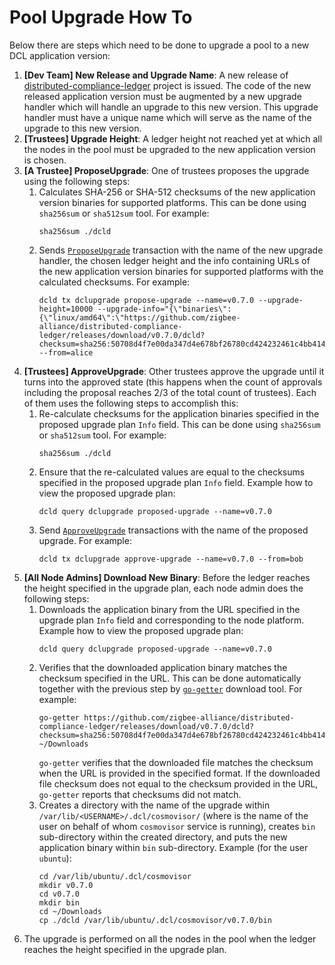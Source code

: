# Pool Upgrade How To

Below there are steps which need to be done to upgrade a pool to a new DCL
application version:

1. **[Dev Team] New Release and Upgrade Name**: A new release of
   [distributed-compliance-ledger](https://github.com/zigbee-alliance/distributed-compliance-ledger)
   project is issued. The code of the new released application version must be
   augmented by a new upgrade handler which will handle an upgrade to this new
   version. This upgrade handler must have a unique name which will serve as the
   name of the upgrade to this new version.
2. **[Trustees] Upgrade Height**: A ledger height not reached yet at which all
   the nodes in the pool must be upgraded to the new application version is
   chosen.
3. **[A Trustee] ProposeUpgrade**: One of trustees proposes the upgrade using
   the following steps:
   1. Calculates SHA-256 or SHA-512 checksums of the new application version
      binaries for supported platforms. This can be done using `sha256sum` or
      `sha512sum` tool. For example:
      ```
      sha256sum ./dcld
      ```
   2. Sends [`ProposeUpgrade`](./transactions.md#propose_upgrade) transaction
      with the name of the new upgrade handler, the chosen ledger height and the
      info containing URLs of the new application version binaries for supported
      platforms with the calculated checksums. For example:
      ```
      dcld tx dclupgrade propose-upgrade --name=v0.7.0 --upgrade-height=10000 --upgrade-info="{\"binaries\":{\"linux/amd64\":\"https://github.com/zigbee-alliance/distributed-compliance-ledger/releases/download/v0.7.0/dcld?checksum=sha256:50708d4f7e00da347d4e678bf26780cd424232461c4bb414f72391c75e39545a\"}}" --from=alice
      ```
4. **[Trustees] ApproveUpgrade**: Other trustees approve the upgrade until it
   turns into the approved state (this happens when the count of approvals
   including the proposal reaches 2/3 of the total count of trustees). Each of
   them uses the following steps to accomplish this:
   1. Re-calculate checksums for the application binaries specified in the
      proposed upgrade plan `Info` field. This can be done using `sha256sum` or
      `sha512sum` tool. For example:
      ```
      sha256sum ./dcld
      ```
   2. Ensure that the re-calculated values are equal to the checksums specified
      in the proposed upgrade plan `Info` field. Example how to view the
      proposed upgrade plan:
      ```
      dcld query dclupgrade proposed-upgrade --name=v0.7.0
      ```
   3. Send [`ApproveUpgrade`](./transactions.md#approve_upgrade) transactions
      with the name of the proposed upgrade. For example:
      ```
      dcld tx dclupgrade approve-upgrade --name=v0.7.0 --from=bob
      ```
5. **[All Node Admins] Download New Binary**: Before the ledger reaches the
   height specified in the upgrade plan, each node admin does the following
   steps:
    1. Downloads the application binary from the URL specified in the upgrade
       plan `Info` field and corresponding to the node platform. Example how to
       view the proposed upgrade plan:
       ```
       dcld query dclupgrade proposed-upgrade --name=v0.7.0
       ```
    2. Verifies that the downloaded application binary matches the checksum
       specified in the URL. This can be done automatically together with the
       previous step by [`go-getter`](https://github.com/hashicorp/go-getter)
       download tool. For example:
       ```
       go-getter https://github.com/zigbee-alliance/distributed-compliance-ledger/releases/download/v0.7.0/dcld?checksum=sha256:50708d4f7e00da347d4e678bf26780cd424232461c4bb414f72391c75e39545a ~/Downloads
       ```
       `go-getter` verifies that the downloaded file matches the checksum when
       the URL is provided in the specified format. If the downloaded file
       checksum does not equal to the checksum provided in the URL, `go-getter`
       reports that checksums did not match.
    3. Creates a directory with the name of the upgrade within
       `/var/lib/<USERNAME>/.dcl/cosmovisor/` (where <USERNAME> is the name of
       the user on behalf of whom `cosmovisor` service is running), creates
       `bin` sub-directory within the created directory, and puts the new
       application binary within `bin` sub-directory. Example (for the user
       `ubuntu`):
       ```
       cd /var/lib/ubuntu/.dcl/cosmovisor
       mkdir v0.7.0
       cd v0.7.0
       mkdir bin
       cd ~/Downloads
       cp ./dcld /var/lib/ubuntu/.dcl/cosmovisor/v0.7.0/bin
       ```
6. The upgrade is performed on all the nodes in the pool when the ledger reaches
   the height specified in the upgrade plan.
